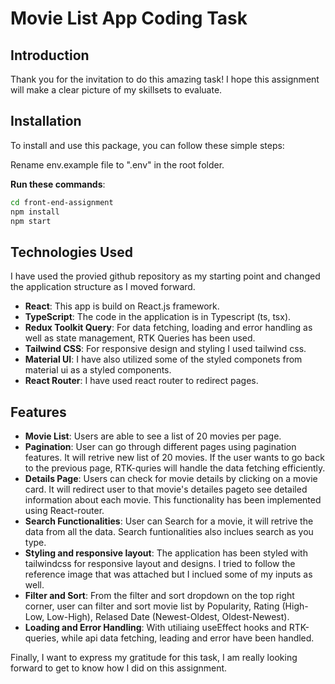 # Movie List App Coding Task

## Introduction

Thank you for the invitation to do this amazing task! I hope this assignment will make a clear picture of my skillsets to evaluate.

## Installation

To install and use this package, you can follow these simple steps:

Rename env.example file to ".env" in the root folder.

**Run these commands**:

```bash
cd front-end-assignment
npm install
npm start
```

## Technologies Used

I have used the provied github repository as my starting point and changed the application structure as I moved forward.

- **React**: This app is build on React.js framework.
- **TypeScript**: The code in the application is in Typescript (ts, tsx).
- **Redux Toolkit Query**: For data fetching, loading and error handling as well as state management, RTK Queries has been used.
- **Tailwind CSS**: For responsive design and styling I used tailwind css.
- **Material UI**: I have also utilized some of the styled componets from material ui as a styled components.
- **React Router**: I have used react router to redirect pages.

## Features

- **Movie List**: Users are able to see a list of 20 movies per page.
- **Pagination**: User can go through different pages using pagination features. It will retrive new list of 20 movies. If the user wants to go back to the previous page, RTK-quries will handle the data fetching efficiently.
- **Details Page**: Users can check for movie details by clicking on a movie card. It will redirect user to that movie's detailes pageto see detailed information about each movie. This functionality has been implemented using React-router.
- **Search Functionalities**: User can Search for a movie, it will retrive the data from all the data. Search funtionalities also inclues search as you type.
- **Styling and responsive layout**: The application has been styled with tailwindcss for responsive layout and designs. I tried to follow the reference image that was attached but I inclued some of my inputs as well.
- **Filter and Sort**: From the filter and sort dropdown on the top right corner, user can filter and sort movie list by Popularity, Rating (High-Low, Low-High), Relased Date (Newest-Oldest, Oldest-Newest).
- **Loading and Error Handling**: With utiliaing useEffect hooks and RTK-queries, while api data fetching, leading and error have been handled.

Finally, I want to express my gratitude for this task, I am really looking forward to get to know how I did on this assignment.
